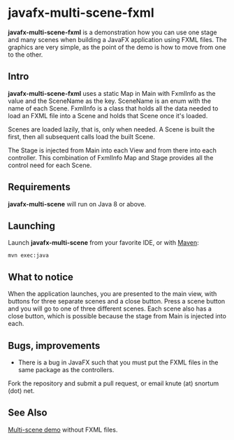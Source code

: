 # javafx-multi-scene-fxml
**javafx-multi-scene-fxml** is a demonstration how you can use one stage and many scenes when building a JavaFX application using FXML files.  The graphics are very simple, as the point of the demo is how to move from one to the other.  

## Intro
**javafx-multi-scene-fxml** uses a static Map in Main with FxmlInfo as the value and the SceneName as the key.  SceneName is an enum with the name of each Scene.  FxmlInfo is a class that holds all the data needed to load an FXML file into a Scene and holds that Scene once it's loaded.

Scenes are loaded lazily, that is, only when needed.  A Scene is built the first, then all subsequent calls load the built Scene.

The Stage is injected from Main into each View and from there into each controller.  This combination of FxmlInfo Map and Stage provides all the control need for each Scene.

## Requirements
**javafx-multi-scene** will run on Java 8 or above.

## Launching
Launch **javafx-multi-scene** from your favorite IDE, or with [Maven](https://maven.apache.org/):

    mvn exec:java

## What to notice
When the application launches, you are presented to the main view, with buttons for three separate scenes and a close button.  Press a scene button and you will go to one of three different scenes.  Each scene also has a close button, which is possible because the stage from Main is injected into each.  

## Bugs, improvements
 - There is a bug in JavaFX such that you must put the FXML files in the same package as the controllers.

Fork the repository and submit a pull request, or email knute (at) snortum (dot) net.

## See Also
[Multi-scene demo](https://github.com/ksnortum/javafx-multi-scene) without FXML files.
